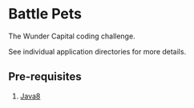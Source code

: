 # Battle Pets

The Wunder Capital coding challenge.

See individual application directories for more details.

## Pre-requisites

1. [Java8](http://www.oracle.com/technetwork/java/javase/downloads/jdk8-downloads-2133151.html)

